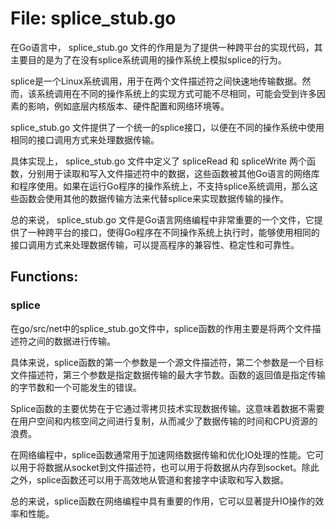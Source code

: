 # File: splice_stub.go

在Go语言中， splice_stub.go 文件的作用是为了提供一种跨平台的实现代码，其主要目的是为了在没有splice系统调用的操作系统上模拟splice的行为。

splice是一个Linux系统调用，用于在两个文件描述符之间快速地传输数据。然而，该系统调用在不同的操作系统上的实现方式可能不尽相同，可能会受到许多因素的影响，例如底层内核版本、硬件配置和网络环境等。

splice_stub.go 文件提供了一个统一的splice接口，以便在不同的操作系统中使用相同的接口调用方式来处理数据传输。

具体实现上， splice_stub.go 文件中定义了 spliceRead 和 spliceWrite 两个函数，分别用于读取和写入文件描述符中的数据，这些函数被其他Go语言的网络库和程序使用。如果在运行Go程序的操作系统上，不支持splice系统调用，那么这些函数会使用其他的数据传输方法来代替splice来实现数据传输的操作。

总的来说， splice_stub.go 文件是Go语言网络编程中非常重要的一个文件，它提供了一种跨平台的接口，使得Go程序在不同操作系统上执行时，能够使用相同的接口调用方式来处理数据传输，可以提高程序的兼容性、稳定性和可靠性。

## Functions:

### splice

在go/src/net中的splice_stub.go文件中，splice函数的作用主要是将两个文件描述符之间的数据进行传输。

具体来说，splice函数的第一个参数是一个源文件描述符，第二个参数是一个目标文件描述符，第三个参数是指定数据传输的最大字节数。函数的返回值是指定传输的字节数和一个可能发生的错误。

Splice函数的主要优势在于它通过零拷贝技术实现数据传输。这意味着数据不需要在用户空间和内核空间之间进行复制，从而减少了数据传输的时间和CPU资源的浪费。

在网络编程中，splice函数通常用于加速网络数据传输和优化IO处理的性能。它可以用于将数据从socket到文件描述符，也可以用于将数据从内存到socket。除此之外，splice函数还可以用于高效地从管道和套接字中读取和写入数据。

总的来说，splice函数在网络编程中具有重要的作用，它可以显著提升IO操作的效率和性能。



